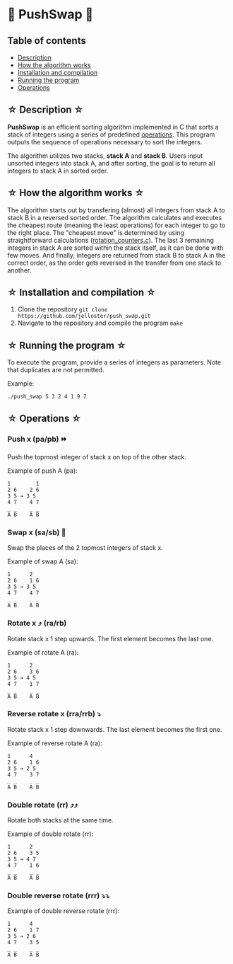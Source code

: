 # 🔀 PushSwap 🔁

## Table of contents
- [Description](#-description-)
- [How the algorithm works](#-how-the-algorithm-works-)
- [Installation and compilation](#-installation-and-compilation-)
- [Running the program](#-running-the-program-)
- [Operations](#-operations-)

## ☆ Description ☆

**PushSwap** is an efficient sorting algorithm implemented in C that sorts a stack of integers using a series of predefined [operations](#-operations-). This program outputs the sequence of operations necessary to sort the integers. 

The algorithm utilizes two stacks, **stack A** and **stack B**. Users input unsorted integers into stack A, and after sorting, the goal is to return all integers to stack A in sorted order.

## ☆ How the algorithm works ☆

The algorithm starts out by transfering (almost) all integers from stack A to stack B in a reversed sorted order. The algorithm calculates and executes the cheapest route (meaning the least operations) for each integer to go to the right place. The "cheapest move" is determined by using straightforward calculations ([rotation_counters.c](https://github.com/jelloster/push_swap/blob/main/srcs/rotation_counters.c)). The last 3 remaining integers in stack A are sorted within the stack itself, as it can be done with few moves. And finally, integers are returned from stack B to stack A in the correct order, as the order gets reversed in the transfer from one stack to another.

## ☆ Installation and compilation ☆

1. Clone the repository
``` git clone https://github.com/jelloster/push_swap.git ```
2. Navigate to the repository and compile the program
``` make ```

## ☆ Running the program ☆

To execute the program, provide a series of integers as parameters. Note that duplicates are not permitted.

Example:

``` ./push_swap 5 3 2 4 1 9 7 ```

## ☆ Operations ☆

### Push x (pa/pb) ⏩

Push the topmost integer of stack x on top of the other stack.

Example of push A (pa):

```
1        1
2 6    2 6
3 5 ➔ 3 5
4 7    4 7
_ _    _ _
A B    A B
```

### Swap x (sa/sb) 🔁

Swap the places of the 2 topmost integers of stack x.

Example of swap A (sa):

```
1      2 
2 6    1 6
3 5 ➔ 3 5
4 7    4 7
_ _    _ _
A B    A B
```

### Rotate x ⤴️ (ra/rb)

Rotate stack x 1 step upwards. The first element becomes the last one.

Example of rotate A (ra):

```
1      2 
2 6    3 6
3 5 ➔ 4 5
4 7    1 7
_ _    _ _
A B    A B
```

### Reverse rotate x (rra/rrb) ⤵️

Rotate stack x 1 step downwards. The last element becomes the first one.

Example of reverse rotate A (ra):

```
1      4 
2 6    1 6
3 5 ➔ 2 5
4 7    3 7
_ _    _ _
A B    A B
```

### Double rotate (rr) ⤴️⤴️

Rotate both stacks at the same time.

Example of double rotate (rr):

```
1      2 
2 6    3 5
3 5 ➔ 4 7
4 7    1 6
_ _    _ _
A B    A B
```

### Double reverse rotate (rrr) ⤵️⤵️
Example of double reverse rotate (rrr):
```
1      4 
2 6    1 7
3 5 ➔ 2 6
4 7    3 5
_ _    _ _
A B    A B
```
